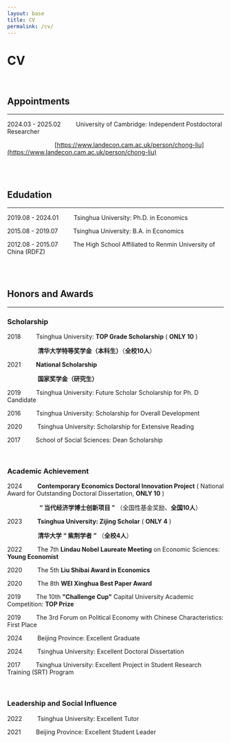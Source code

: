 ```yaml
---
layout: base
title: CV
permalink: /cv/
---
```


# CV

<!--You can find my CV [here](http://39.98.141.84:3838/iMarxTool/CV_Chong_Liu.pdf).-->

<br/>

## Appointments

------

2024.03 - 2025.02 &nbsp; &nbsp; &nbsp; &nbsp; University of Cambridge: Independent Postdoctoral Researcher

&nbsp; &nbsp; &nbsp; &nbsp; &nbsp; &nbsp; &nbsp; &nbsp; &nbsp; &nbsp; &nbsp; &nbsp; &nbsp; &nbsp; [https://www.landecon.cam.ac.uk/person/chong-liu](https://www.landecon.cam.ac.uk/person/chong-liu)

<br/>
<br/>

## Edudation

------

2019.08 - 2024.01 &nbsp; &nbsp; &nbsp; &nbsp; Tsinghua University: Ph.D. in Economics

2015.08 - 2019.07 &nbsp; &nbsp; &nbsp; &nbsp; Tsinghua University: B.A. in Economics

2012.08 - 2015.07 &nbsp; &nbsp; &nbsp; &nbsp; The High School Affiliated to Renmin University of China (RDFZ)

<br/>
<br/>

## Honors and Awards

-----

### Scholarship

2018 &nbsp; &nbsp; &nbsp; &nbsp; Tsinghua University: **TOP Grade Scholarship** ( **ONLY 10** )

&nbsp; &nbsp; &nbsp; &nbsp; &nbsp; &nbsp; &nbsp; &nbsp; &nbsp; **清华大学特等奖学金（本科生）**（**全校10人**）

2021 &nbsp; &nbsp; &nbsp; &nbsp; **National Scholarship**

&nbsp; &nbsp; &nbsp; &nbsp; &nbsp; &nbsp; &nbsp; &nbsp; &nbsp; **国家奖学金（研究生）**

2019 &nbsp; &nbsp; &nbsp; &nbsp; Tsinghua University: Future Scholar Scholarship for Ph. D Candidate

2016 &nbsp; &nbsp; &nbsp; &nbsp; Tsinghua University: Scholarship for Overall Development

2020 &nbsp; &nbsp; &nbsp; &nbsp; Tsinghua University: Scholarship for Extensive Reading

2017 &nbsp; &nbsp; &nbsp; &nbsp; School of Social Sciences: Dean Scholarship

<br/>

### Academic Achievement

2024 &nbsp; &nbsp; &nbsp; &nbsp; **Contemporary Economics Doctoral Innovation Project** ( National Award for Outstanding Doctoral Dissertation, **ONLY 10** )

&nbsp; &nbsp; &nbsp; &nbsp; &nbsp; &nbsp; &nbsp; &nbsp; &nbsp; &nbsp;**“ 当代经济学博士创新项目 ”** （全国性基金奖励、**全国10人**）

2023 &nbsp; &nbsp; &nbsp; &nbsp; **Tsinghua University: Zijing Scholar** ( **ONLY 4** )

&nbsp; &nbsp; &nbsp; &nbsp; &nbsp; &nbsp; &nbsp; &nbsp; &nbsp; **清华大学 “ 紫荆学者 ”** （**全校4人**）

2022 &nbsp; &nbsp; &nbsp; &nbsp; The 7th **Lindau Nobel Laureate Meeting** on Economic Sciences: **Young Economist**

2020 &nbsp; &nbsp; &nbsp; &nbsp; The 5th **Liu Shibai Award in Economics**

2020 &nbsp; &nbsp; &nbsp; &nbsp; The 8th **WEI Xinghua Best Paper Award**

2019 &nbsp; &nbsp; &nbsp; &nbsp; The 10th **"Challenge Cup"** Capital University Academic Competition: **TOP Prize**

2019 &nbsp; &nbsp; &nbsp; &nbsp; The 3rd Forum on Political Economy with Chinese Characteristics: First Place

2024 &nbsp; &nbsp; &nbsp; &nbsp; Beijing Province: Excellent Graduate

2024 &nbsp; &nbsp; &nbsp; &nbsp; Tsinghua University: Excellent Doctoral Dissertation

2017 &nbsp; &nbsp; &nbsp; &nbsp; Tsinghua University: Excellent Project in Student Research Training (SRT) Program

<br/>

### Leadership and Social Influence

2022 &nbsp; &nbsp; &nbsp; &nbsp; Tsinghua University: Excellent Tutor

2021 &nbsp; &nbsp; &nbsp; &nbsp; Beijing Province: Excellent Student Leader

<br/>
<br/>
